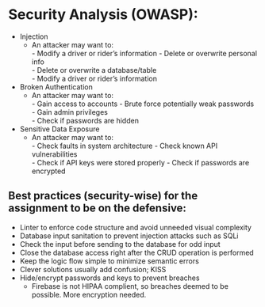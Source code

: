 # Security Analysis (OWASP):

* Injection  
  - An attacker may want to:   
        - Modify a driver or rider’s information 
        - Delete or overwrite personal info  
        - Delete or overwrite a database/table  
        - Modify a driver or rider’s information 
* Broken Authentication 
  - An attacker may want to:   
        - Gain access to accounts
        - Brute force potentially weak passwords   
        - Gain admin privileges  
        - Check if passwords are hidden  
* Sensitive Data Exposure 
  - An attacker may want to:   
        - Check faults in system architecture
        - Check known API vulnerabilities   
        - Check if API keys were stored properly 
        - Check if passwords are encrypted  



## Best practices (security-wise) for the assignment to be on the defensive:  
* Linter to enforce code structure and avoid unneeded visual complexity  
* Database input sanitation to prevent injection attacks such as SQLi  
* Check the input before sending to the database for odd input  
* Close the database access right after the CRUD operation is performed  
* Keep the logic flow simple to minimize semantic errors  
* Clever solutions usually add confusion; KISS  
* Hide/encrypt passwords and keys to prevent breaches
  * Firebase is not HIPAA complient, so breaches deemed to be possible. More encryption needed.

